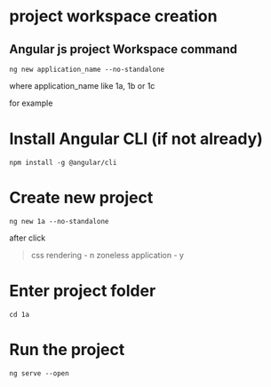 # project workspace creation 

## Angular js project Workspace command 

```
ng new application_name --no-standalone
```

where application_name like 1a, 1b or 1c

for example 
# Install Angular CLI (if not already)
```
npm install -g @angular/cli
```
# Create new project
```
ng new 1a --no-standalone
```
after click 
> css rendering - n
> zoneless application - y

# Enter project folder
```
cd 1a
```
# Run the project
```
ng serve --open
```
